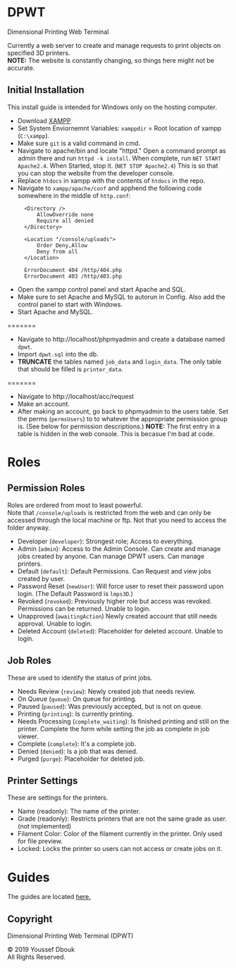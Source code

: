 # DPWT

Dimensional Printing Web Terminal

Currently a web server to create and manage requests to print objects on specified 3D printers.\
**NOTE:** The website is constantly changing, so things here might not be accurate.

## Initial Installation

This install guide is intended for Windows only on the hosting computer.

- Download [XAMPP](https://www.apachefriends.org)
- Set System Enviornemnt Variables: `xamppdir` = Root location of xampp (`C:\xampp`).
- Make sure `git` is a valid command in cmd.
- Navigate to apache/bin and locate "httpd." Open a command prompt as admin there and run `httpd -k install`. When complete, run `NET START Apache2.4`. When Started, stop it. (`NET STOP Apache2.4`) This is so that you can stop the website from the developer console.
- Replace `htdocs` in xampp with the contents of `htdocs` in the repo.
- Navigate to `xampp/apache/conf` and apphend the following code somewhere in the middle of `http.conf`:
  ```
    <Directory />
        AllowOverride none
        Require all denied
    </Directory>

    <Location "/console/uploads">
        Order Deny,Allow
        Deny from all
    </Location>
   
    ErrorDocument 404 /http/404.php
    ErrorDocument 403 /http/403.php
- Open the xampp control panel and start Apache and SQL.
- Make sure to set Apache and MySQL to autorun in Config. Also add the control panel to start with Windows.
- Start Apache and MySQL.

=======

- Navigate to http://localhost/phpmyadmin and create a database named `dpwt`.
- Import `dpwt.sql` into the db.
- **TRUNCATE** the tables named `job_data` and `login_data`. The only table that should be filled is `printer_data`.

=======

- Navigate to http://localhost/acc/request
- Make an account.
- After making an account, go back to phpmyadmin to the users table. Set the perms (`permsUsers`) to to whatever the appropriate permission group is. (See below for permission descriptions.) **NOTE:** The first entry in a table is hidden in the web console. This is becasue I'm bad at code. 


# Roles

## Permission Roles

Roles are ordered from most to least powerful.\
Note that `/console/uploads` is restricted from the web and can only be accessed through the local machine or ftp. Not that you need to access the folder anyway.

- Developer (`developer`): Strongest role; Access to everything.
- Admin (`admin`): Access to the Admin Console. Can create and manage jobs created by anyone. Can manage DPWT users. Can manage printers.
- Default (`default`): Default Permissions. Can Request and view jobs created by user.
- Password Reset (`newUser`): Will force user to reset their password upon login. (The Default Password is `lmps3D`.)
- Revoked (`revoked`): Previously higher role but access was revoked. Permissions can be returned. Unable to login.
- Unapproved (`awaitingAction`) Newly created account that still needs approval. Unable to login.
- Deleted Account (`deleted`): Placeholder for deleted account. Unable to login.

## Job Roles

These are used to identify the status of print jobs.

- Needs Review (`review`): Newly created job that needs review.
- On Queue (`queue`): On queue for printing. 
- Paused (`paused`): Was previously accepted, but is not on queue.
- Printing (`printing`): Is currently printing.
- Needs Processing (`complete_waiting`): Is finished printing and still on the printer. Complete the form while setting the job as complete in job viewer.
- Complete (`complete`): It's a complete job.
- Denied (`denied`): Is a job that was denied.
- Purged (`purge`): Placeholder for deleted job.

## Printer Settings

These are settings for the printers.

- Name (readonly): The name of the printer.
- Grade (readonly): Restricts printers that are not the same grade as user. (not implemented)
- Filament Color: Color of the filament currently in the printer. Only used for file preview.
- Locked: Locks the printer so users can not access or create jobs on it.

# Guides
The guides are located [here.](Guides.md)

## Copyright
Dimensional Printing Web Terminal (DPWT)

© 2019  Youssef Dbouk\
All Rights Reserved.
